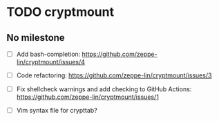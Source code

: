 TODO cryptmount
===============


No milestone
------------

- [ ] Add bash-completion:
  https://github.com/zeppe-lin/cryptmount/issues/4

- [ ] Code refactoring:
  https://github.com/zeppe-lin/cryptmount/issues/3

- [ ] Fix shellcheck warnings and add checking to GitHub Actions:
  https://github.com/zeppe-lin/cryptmount/issues/1

- [ ] Vim syntax file for crypttab?
